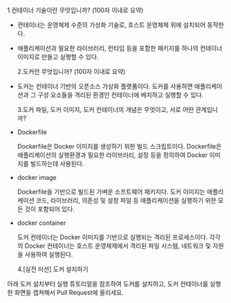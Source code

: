 1.컨테이너 기술이란 무엇입니까? (100자 이내로 요약)

-   컨테이너는 운영체제 수준의 가상화 기술로, 호스트 운영체제 위에 설치되어 동작한다.
-   애플리케이션과 필요한 라이브러리, 런타임 등을 포함한 패키지를 하나의 컨테이너 이미지로 만들고 실행할 수 있다.

    2.도커란 무엇입니까? (100자 이내로 요약)

-   도커는 컨테이너 기반의 오픈소스 가상화 플랫폼이다. 도커를 사용하면 애플리케이션과 그 구성 요소들을 격리된 환경인 컨테이너에 배치하고 실행할 수 있다.

    3.도커 파일, 도커 이미지, 도커 컨테이너의 개념은 무엇이고, 서로 어떤 관계입니까?

-   Dockerfile

    Dockerfile은 Docker 이미지를 생성하기 위한 빌드 스크립트이다.
    Dockerfile은 애플리케이션의 실행환경과 필요한 라이브러리, 설정 등을 정의하여 Docker 이미지를 빌드하는데 사용된다.

-   docker image

    Dockerfile을 기반으로 빌드된 가벼운 소프트웨어 패키지다.
    도커 이미지는 애플리케이션 코드, 라이브러리, 의존성 및 설정 파일 등 애플리케이션을 실행하기 위한 모든 것이 포함되어 있다.

-   docker container

    도커 컨테이너는 Docker 이미지를 기반으로 실행되는 격리된 프로세스이다.
    각각의 Docker 컨테이너는 호스트 운영체제에서 격리된 파일 시스템, 네트워크 및 자원을 사용하여 실행된다.

    4.[실전 미션] 도커 설치하기

아래 도커 설치부터 실행 튜토리얼을 참조하여 도커를 설치하고, 도커 컨테이너를 실행한 화면을 캡쳐해서 Pull Request에 올리세요.
